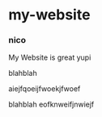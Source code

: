 # my-website
### nico

My Website is great yupi

blahblah

aiejfqoeijfwoekjfwoef

blahblah eofknweifjnwiejf
